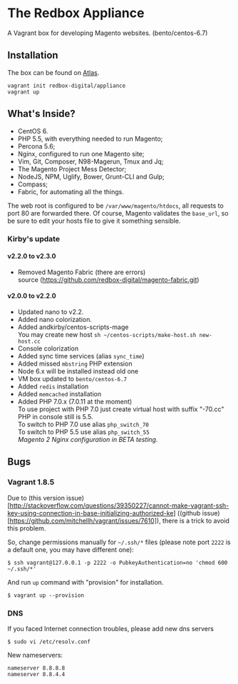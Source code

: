 # The Redbox Appliance

A Vagrant box for developing Magento websites. (bento/centos-6.7)

## Installation

The box can be found on [Atlas][atlas].

```
vagrant init redbox-digital/appliance
vagrant up
```

## What's Inside?

- CentOS 6.
- PHP 5.5, with everything needed to run Magento;
- Percona 5.6;
- Nginx, configured to run one Magento site;
- Vim, Git, Composer, N98-Magerun, Tmux and Jq;
- The Magento Project Mess Detector;
- NodeJS, NPM, Uglify, Bower, Grunt-CLI and Gulp;
- Compass;
- Fabric, for automating all the things.

The web root is configured to be `/var/www/magento/htdocs`, all requests
to port 80 are forwarded there. Of course, Magento validates the
`base_url`, so be sure to edit your hosts file to give it something
sensible.

[atlas]: https://atlas.hashicorp.com/redbox-digital/boxes/appliance

### Kirby's update

#### v2.2.0 to v2.3.0
 - Removed Magento Fabric (there are errors)<br>
 source (https://github.com/redbox-digital/magento-fabric.git)
#### v2.0.0 to v2.2.0
 - Updated nano to v2.2.
 - Added nano colorization.
 - Added andkirby/centos-scripts-mage<br>
 You may create new host `sh ~/centos-scripts/make-host.sh new-host.cc`
 - Console colorization
 - Added sync time services (alias `sync_time`)
 - Added missed `mbstring` PHP extension
 - Node 6.x will be installed instead old one
 - VM box updated to `bento/centos-6.7`
 - Added `redis` installation
 - Added `memcached` installation
 - Added PHP 7.0.x (7.0.11 at the moment)<br>
 To use project with PHP 7.0 just create virtual host with suffix "-70.cc"<br>
 PHP in console still is 5.5. <br>
 To switch to PHP 7.0 use alias `php_switch_70`<br>
 To switch to PHP 5.5 use alias `php_switch_55`<br>
 _Magento 2 Nginx configuration in BETA testing._

## Bugs
### Vagrant 1.8.5
Due to (this version issue)[http://stackoverflow.com/questions/39350227/cannot-make-vagrant-ssh-key-using-connection-in-base-initializing-authorized-ke] ((github issue)[https://github.com/mitchellh/vagrant/issues/7610]), there is a trick to avoid this problem.

So, change permissions manually for `~/.ssh/*` files (please note port `2222` is a default one, you may have different one):
```
$ ssh vagrant@127.0.0.1 -p 2222 -o PubkeyAuthentication=no 'chmod 600 ~/.ssh/*'
```
And run `up` command with "provision" for installation.
```
$ vagrant up --provision
```
### DNS
If you faced Internet connection troubles, please add new dns servers
```shell
$ sudo vi /etc/resolv.conf
```
New nameservers:
```
nameserver 8.8.8.8
nameserver 8.8.4.4
```
